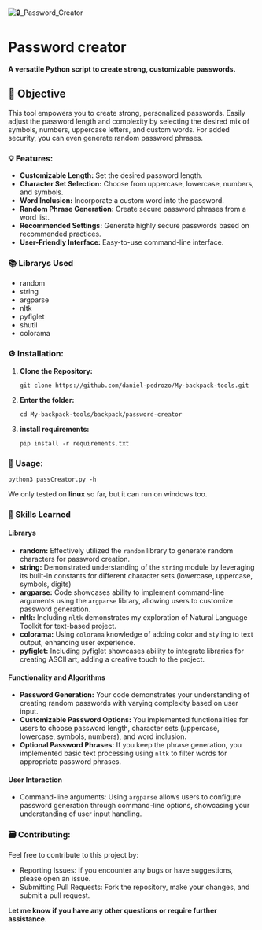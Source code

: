 
![🔒_Password_Creator](https://github.com/user-attachments/assets/70b0a3c9-785e-47c9-b9e8-88bc53303ed7)

# Password creator

**A versatile Python script to create strong, customizable passwords.**

## 🎯 Objective

This tool empowers you to create strong, personalized passwords. Easily adjust the password length and complexity by selecting the desired mix of symbols, numbers, uppercase letters, and custom words. For added security, you can even generate random password phrases.

### 💡 Features:

* **Customizable Length:** Set the desired password length.
* **Character Set Selection:** Choose from uppercase, lowercase, numbers, and symbols.
* **Word Inclusion:** Incorporate a custom word into the password.
* **Random Phrase Generation:** Create secure password phrases from a word list.
* **Recommended Settings:** Generate highly secure passwords based on recommended practices.
* **User-Friendly Interface:** Easy-to-use command-line interface.


### 📚 Librarys Used

- random
- string
- argparse
- nltk
- pyfiglet
- shutil
- colorama

### ⚙️ Installation:

1. **Clone the Repository:**
   
   `git clone https://github.com/daniel-pedrozo/My-backpack-tools.git`
   
3. **Enter the folder:**
   
   `cd My-backpack-tools/backpack/password-creator`
  
4. **install requirements:**

   `pip install -r requirements.txt`


### 🌱 Usage:

`python3 passCreator.py -h`

We only tested on **linux** so far, but it can run on windows too.


### 💪 Skills Learned

#### Librarys

- **random:** Effectively utilized the `random` library to generate random characters for password creation.
- **string:** Demonstrated understanding of the `string` module by leveraging its built-in constants for different character sets (lowercase, uppercase, symbols, digits)
- **argparse:** Code showcases ability to implement command-line arguments using the `argparse` library, allowing users to customize password generation.
- **nltk:** Including `nltk` demonstrates my exploration of Natural Language Toolkit for text-based project.
- **colorama:** Using `colorama` knowledge of adding color and styling to text output, enhancing user experience.
- **pyfiglet:** Including pyfiglet showcases ability to integrate libraries for creating ASCII art, adding a creative touch to the project.

#### Functionality and Algorithms

- **Password Generation:** Your code demonstrates your understanding of creating random passwords with varying complexity based on user input.
- **Customizable Password Options:** You implemented functionalities for users to choose password length, character sets (uppercase, lowercase, symbols, numbers), and word inclusion.
- **Optional Password Phrases:** If you keep the phrase generation, you implemented basic text processing using `nltk` to filter words for appropriate password phrases.

#### User Interaction

- Command-line arguments: Using `argparse` allows users to configure password generation through command-line options, showcasing your understanding of user input handling.


### 🗃️ Contributing:

Feel free to contribute to this project by:

  - Reporting Issues: If you encounter any bugs or have suggestions, please open an issue.
  - Submitting Pull Requests: Fork the repository, make your changes, and submit a pull request.

**Let me know if you have any other questions or require further assistance.**
